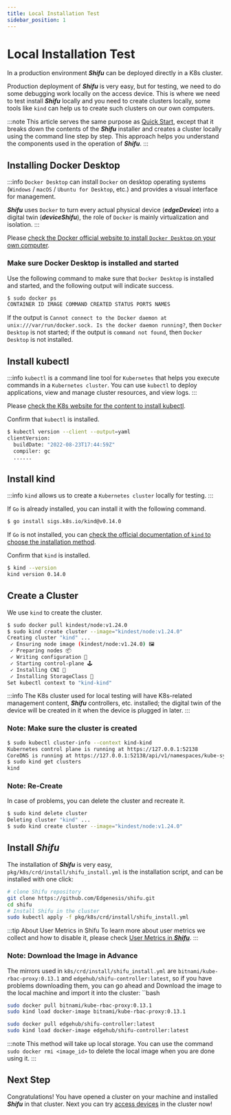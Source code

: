 ```yaml
---
title: Local Installation Test
sidebar_position: 1
---
```


# Local Installation Test

In a production environment ***Shifu*** can be deployed directly in a K8s cluster.

Production deployment of ***Shifu*** is very easy, but for testing, we need to do some debugging work locally on the access device. This is where we need to test install ***Shifu*** locally and you need to create clusters locally, some tools like `kind` can help us to create such clusters on our own computers.

:::note
This article serves the same purpose as [Quick Start](/docs/tutorials/), except that it breaks down the contents of the ***Shifu*** installer and creates a cluster locally using the command line step by step. This approach helps you understand the components used in the operation of ***Shifu***.
:::

## Installing Docker Desktop

:::info
`Docker Desktop` can install `Docker` on desktop operating systems (`Windows` / `macOS` / `Ubuntu for Desktop`, etc.) and provides a visual interface for management.

***Shifu*** uses `Docker` to turn every actual physical device (***edgeDevice***) into a digital twin (***deviceShifu***), the role of `Docker` is mainly virtualization and isolation.
:::

Please [check the Docker official website to install `Docker Desktop` on your own computer](https://www.docker.com).

### Make sure Docker Desktop is installed and started

Use the following command to make sure that `Docker Desktop` is installed and started, and the following output will indicate success.

```bash
$ sudo docker ps
CONTAINER ID IMAGE COMMAND CREATED STATUS PORTS NAMES
```

If the output is `Cannot connect to the Docker daemon at unix:///var/run/docker.sock. Is the docker daemon running?`, then `Docker Desktop` is not started; if the output is `command not found`, then `Docker Desktop` is not installed.

## Install kubectl

:::info
`kubectl` is a command line tool for `Kubernetes` that helps you execute commands in a `Kubernetes cluster`. You can use `kubectl` to deploy applications, view and manage cluster resources, and view logs.
:::

Please [check the K8s website for the content to install kubectl](https://kubernetes.io/docs/tasks/tools/).

Confirm that `kubectl` is installed.

```bash
$ kubectl version --client --output=yaml
clientVersion:
  buildDate: "2022-08-23T17:44:59Z"
  compiler: gc
  ......
```

## Install kind

:::info
`kind` allows us to create a `Kubernetes cluster` locally for testing.
:::

If `Go` is already installed, you can install it with the following command.

```bash
$ go install sigs.k8s.io/kind@v0.14.0
```

If `Go` is not installed, you can [check the official documentation of `kind` to choose the installation method](https://kind.sigs.k8s.io/docs/user/quick-start#installation).

Confirm that `kind` is installed.

```bash
$ kind --version
kind version 0.14.0
```

## Create a Cluster

We use `kind` to create the cluster.

```bash
$ sudo docker pull kindest/node:v1.24.0
$ sudo kind create cluster --image="kindest/node:v1.24.0"
Creating cluster "kind" ...
 ✓ Ensuring node image (kindest/node:v1.24.0) 🖼
 ✓ Preparing nodes 📦
 ✓ Writing configuration 📜
 ✓ Starting control-plane 🕹️
 ✓ Installing CNI 🔌
 ✓ Installing StorageClass 💾
Set kubectl context to "kind-kind"
```

:::info
The K8s cluster used for local testing will have K8s-related management content, ***Shifu*** controllers, etc. installed; the digital twin of the device will be created in it when the device is plugged in later.
:::

### Note: Make sure the cluster is created

```bash
$ sudo kubectl cluster-info --context kind-kind
Kubernetes control plane is running at https://127.0.0.1:52138
CoreDNS is running at https://127.0.0.1:52138/api/v1/namespaces/kube-system/services/kube-dns:dns/proxy
$ sudo kind get clusters
kind
```

### Note: Re-Create

In case of problems, you can delete the cluster and recreate it.

```bash
$ sudo kind delete cluster
Deleting cluster "kind" ...
$ sudo kind create cluster --image="kindest/node:v1.24.0"
```

## Install ***Shifu***

The installation of ***Shifu*** is very easy, `pkg/k8s/crd/install/shifu_install.yml` is the installation script, and can be installed with one click:

```bash
# clone Shifu repository
git clone https://github.com/Edgenesis/shifu.git
cd shifu
# Install Shifu in the cluster
sudo kubectl apply -f pkg/k8s/crd/install/shifu_install.yml
```

:::tip About User Metrics in Shifu
To learn more about user metrics we collect and how to disable it, please check [User Metrics in ***Shifu***](../more/user-metrics.md).
:::

### Note: Download the Image in Advance

The mirrors used in `k8s/crd/install/shifu_install.yml` are `bitnami/kube-rbac-proxy:0.13.1` and `edgehub/shifu-controller:latest`, so if you have problems downloading them, you can go ahead and Download the image to the local machine and import it into the cluster: ``bash

```bash
sudo docker pull bitnami/kube-rbac-proxy:0.13.1
sudo kind load docker-image bitnami/kube-rbac-proxy:0.13.1

sudo docker pull edgehub/shifu-controller:latest
sudo kind load docker-image edgehub/shifu-controller:latest
```

:::note
This method will take up local storage. You can use the command `sudo docker rmi <image_id>` to delete the local image when you are done using it.
:::

## Next Step

Congratulations! You have opened a cluster on your machine and installed ***Shifu*** in that cluster. Next you can try [access devices](./cases/) in the cluster now!
